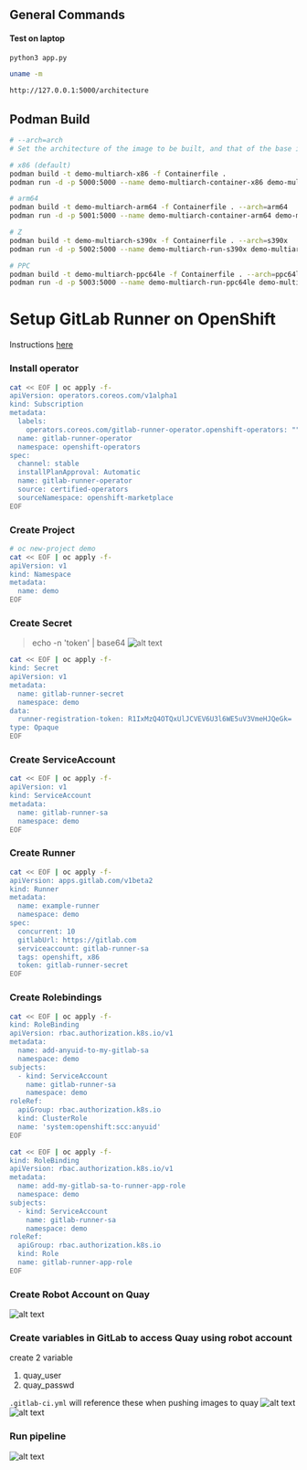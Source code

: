 ## General Commands
#### Test on laptop
```sh
python3 app.py   

uname -m

http://127.0.0.1:5000/architecture
```
## Podman Build
```sh
# --arch=arch
# Set the architecture of the image to be built, and that of the base image to be pulled, if the build uses one, to the provided value instead of using the architecture of the build host. Unless overridden, subsequent lookups of the same image in the local storage matches this architecture, regardless of the host. (Examples: arm, arm64, 386, amd64, ppc64le, s390x)

# x86 (default)
podman build -t demo-multiarch-x86 -f Containerfile .
podman run -d -p 5000:5000 --name demo-multiarch-container-x86 demo-multiarch-x86

# arm64
podman build -t demo-multiarch-arm64 -f Containerfile . --arch=arm64  
podman run -d -p 5001:5000 --name demo-multiarch-container-arm64 demo-multiarch-arm64

# Z
podman build -t demo-multiarch-s390x -f Containerfile . --arch=s390x  
podman run -d -p 5002:5000 --name demo-multiarch-run-s390x demo-multiarch-s390x

# PPC
podman build -t demo-multiarch-ppc64le -f Containerfile . --arch=ppc64le  
podman run -d -p 5003:5000 --name demo-multiarch-run-ppc64le demo-multiarch-ppc64le

```
# Setup GitLab Runner on OpenShift
Instructions [here](https://developer.ibm.com/tutorials/build-multi-architecture-x86-and-power-container-images-using-gitlab/#step-7-a-peek-at-the-gitlab-ci-pipeline-yaml-file-10) 

### Install operator
```sh
cat << EOF | oc apply -f-
apiVersion: operators.coreos.com/v1alpha1
kind: Subscription
metadata:
  labels:
    operators.coreos.com/gitlab-runner-operator.openshift-operators: ""
  name: gitlab-runner-operator
  namespace: openshift-operators
spec:
  channel: stable
  installPlanApproval: Automatic
  name: gitlab-runner-operator
  source: certified-operators
  sourceNamespace: openshift-marketplace
EOF
```
### Create Project
```sh
# oc new-project demo  
cat << EOF | oc apply -f-
apiVersion: v1
kind: Namespace
metadata:
  name: demo
EOF
```

### Create Secret
> echo -n 'token' | base64
![alt text](images/1-image-get-token.png)

``` sh
cat << EOF | oc apply -f-
kind: Secret
apiVersion: v1
metadata:
  name: gitlab-runner-secret
  namespace: demo
data:
  runner-registration-token: R1IxMzQ4OTQxUlJCVEV6U3l6WE5uV3VmeHJQeGk=
type: Opaque
EOF
```

### Create ServiceAccount
``` sh
cat << EOF | oc apply -f-
apiVersion: v1
kind: ServiceAccount
metadata:
  name: gitlab-runner-sa
  namespace: demo
EOF
```

### Create Runner
``` sh
cat << EOF | oc apply -f-
apiVersion: apps.gitlab.com/v1beta2
kind: Runner
metadata:
  name: example-runner
  namespace: demo
spec:
  concurrent: 10
  gitlabUrl: https://gitlab.com
  serviceaccount: gitlab-runner-sa
  tags: openshift, x86
  token: gitlab-runner-secret
EOF
```

### Create Rolebindings
``` sh
cat << EOF | oc apply -f-
kind: RoleBinding
apiVersion: rbac.authorization.k8s.io/v1
metadata:
  name: add-anyuid-to-my-gitlab-sa
  namespace: demo
subjects:
  - kind: ServiceAccount
    name: gitlab-runner-sa
    namespace: demo
roleRef:
  apiGroup: rbac.authorization.k8s.io
  kind: ClusterRole
  name: 'system:openshift:scc:anyuid'
EOF

cat << EOF | oc apply -f-
kind: RoleBinding
apiVersion: rbac.authorization.k8s.io/v1
metadata:
  name: add-my-gitlab-sa-to-runner-app-role
  namespace: demo
subjects:
  - kind: ServiceAccount
    name: gitlab-runner-sa
    namespace: demo
roleRef:
  apiGroup: rbac.authorization.k8s.io
  kind: Role
  name: gitlab-runner-app-role
EOF
```
### Create Robot Account on Quay
![alt text](images/2-image-robot-account.png)

### Create variables in GitLab to access Quay using robot account
create 2 variable
1. quay_user
2. quay_passwd

`.gitlab-ci.yml` will reference these when pushing images to quay
![alt text](images/3-image-quay-variable.png)
![alt text](images/4-image-variables.png)


### Run pipeline
![alt text](images/5-image-runpipeline.png)